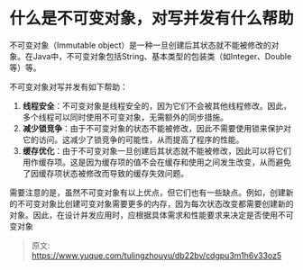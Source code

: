 # 什么是不可变对象，对写并发有什么帮助

不可变对象（Immutable object）是一种一旦创建后其状态就不能被修改的对象。在Java中，不可变对象包括String、基本类型的包装类（如Integer、Double等）等。

不可变对象对写并发有如下帮助：

1. **线程安全**：不可变对象是线程安全的，因为它们不会被其他线程修改。因此，多个线程可以同时使用不可变对象，无需额外的同步措施。
2. **减少锁竞争**：由于不可变对象的状态不能被修改，因此不需要使用锁来保护对它的访问。这减少了锁竞争的可能性，从而提高了程序的性能。
3. **缓存优化**：由于不可变对象一旦创建后其状态就不能被修改，因此可以将它们用作缓存项。这是因为缓存项的值不会在缓存和使用之间发生改变，从而避免了因缓存项状态被修改而导致的缓存失效问题。

需要注意的是，虽然不可变对象有以上优点，但它们也有一些缺点。例如，创建新的不可变对象比创建可变对象需要更多的内存，因为每次状态改变都需要创建新的对象。因此，在设计并发应用时，应根据具体需求和性能要求来决定是否使用不可变对象



> 原文: <https://www.yuque.com/tulingzhouyu/db22bv/cdgpu3m1h6v33oz5>